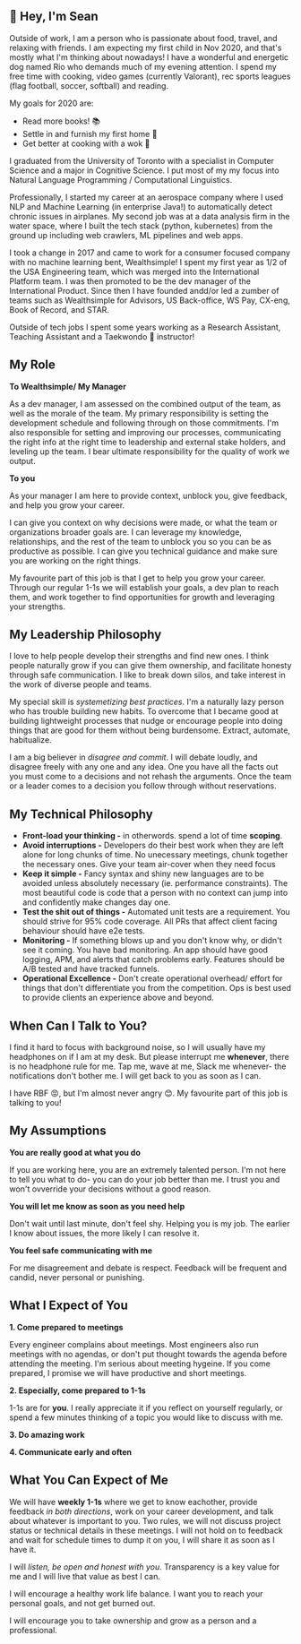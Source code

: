 ## 👋 Hey, I'm Sean

Outside of work, I am a person who is passionate about food, travel, and relaxing with friends. I am expecting my first child in Nov 2020, and that's mostly what I'm thinking about nowadays! I have a wonderful and energetic dog named Rio who demands much of my evening attention. I spend my free time with cooking, video games (currently Valorant), rec sports leagues (flag football, soccer, softball) and reading. 

My goals for 2020 are:
- Read more books! 📚
- Settle in and furnish my first home 🏡
- Get better at cooking with a wok 🥘

I graduated from the University of Toronto with a specialist in Computer Science and a major in Cognitive Science. I put most of my my focus into Natural Language Programming / Computational Linguistics. 

Professionally, I started my career at an aerospace company where I used NLP and Machine Learning (in enterprise Java!) to automatically detect chronic issues in airplanes. My second job was at a data analysis firm in the water space, where I built the tech stack (python, kubernetes) from the ground up including web crawlers, ML pipelines and web apps. 

I took a change in 2017 and came to work for a consumer focused company with no machine learning bent, Wealthsimple! I spent my first year as 1/2 of the USA Engineering team, which was merged into the International Platform team. I was then promoted to be the dev manager of the International Product. Since then I have founded andd/or led a zumber of teams such as Wealthsimple for Advisors, US Back-office, WS Pay, CX-eng, Book of Record, and STAR. 

Outside of tech jobs I spent some years working as a Research Assistant, Teaching Assistant and a Taekwondo 🥋 instructor! 

## My Role

**To Wealthsimple/ My Manager**

As a dev manager, I am assessed on the combined output of the team, as well as the morale of the team. My primary responsibility is setting the development schedule and following through on those commitments. I'm also responsible for setting and improving our processes, communicating the right info at the right time to leadership and external stake holders, and leveling up the team. I bear ultimate responsibility for the quality of work we output. 

**To you**

As your manager I am here to provide context, unblock you, give feedback, and help you grow your career. 

I can give you context on why decisions were made, or what the team or organizations broader goals are. I can leverage my knowledge, relationships, and the rest of the team to unblock you so you can be as productive as possible. I can give you technical guidance and make sure you are working on the right things.

My favourite part of this job is that I get to help you grow your career. Through our regular 1-1s we will establish your goals, a dev plan to reach them, and work together to find opportunities for growth and leveraging your strengths.


## My Leadership Philosophy

I love to help people develop their strengths and find new ones. I think people naturally grow if you can give them ownership, and facilitate honesty through safe communication. I like to break down silos, and take interest in the work of diverse people and teams.

My special skill is *systemetizing best practices*. I'm a naturally lazy person who has trouble building new habits. To overcome that I became good at building lightweight processes that nudge or encourage people into doing things that are good for them without being burdensome. Extract, automate, habitualize. 

I am a big believer in *disagree and commit*. I will debate loudly, and disagree freely with any one and any idea. One you have all the facts out you must come to a decisions and not rehash the arguments. Once the team or a leader comes to a decision you follow through without reservations.


## My Technical Philosophy

- **Front-load your thinking -** in otherwords. spend a lot of time **scoping**. 
- **Avoid interruptions -** Developers do their best work when they are left alone for long chunks of time. No unecessary meetings, chunk together the necessary ones. Give your team air-cover when they need focus
- **Keep it simple -** Fancy syntax and shiny new languages are to be avoided unless absolutely necessary (ie. performance constraints). The most beautiful code is code that a person with no context can jump into and confidently make changes day one.
- **Test the shit out of things -** Automated unit tests are a requirement. You should strive for 95% code coverage. All PRs that affect client facing behaviour should have e2e tests.
- **Monitoring -** If something blows up and you don't know why, or didn't see it coming. You have bad monitoring. An app should have good logging, APM, and alerts that catch problems early. Features should be A/B tested and have tracked funnels.
- **Operational Excellence -** Don't create operational overhead/ effort for things that don't differentiate you from the competition. Ops is best used to provide clients an experience above and beyond.


## When Can I Talk to You?

I find it hard to focus with background noise, so I will usually have my headphones on if I am at my desk. But please interrupt me **whenever**, there is no headphone rule for me. Tap me, wave at me, Slack me whenever- the notifications don't bother me. I will get back to you as soon as I can.

I have RBF 😡, but I'm almost never angry 😊. My favourite part of this job is talking to you!


## My Assumptions

**You are really good at what you do**

If you are working here, you are an extremely talented person. I'm not here to tell you what to do- you can do your job better than me. I trust you and won't ovverride your decisions without a good reason.

**You will let me know as soon as you need help**

Don't wait until last minute, don't feel shy. Helping you is my job. The earlier I know about issues, the more likely I can resolve it.

**You feel safe communicating with me**

For me disagreement and debate is respect. Feedback will be frequent and candid, never personal or punishing.

## What I Expect of You

**1. Come prepared to meetings**

Every engineer complains about meetings. Most engineers also run meetings with no agendas, or don't put thought towards the agenda before attending the meeting. I'm serious about meeting hygeine. If you come prepared, I promise we will have productive and short meetings. 

**2. Especially, come prepared to 1-1s**

1-1s are for **you**. I really appreciate it if you reflect on yourself regularly, or spend a few minutes thinking of a topic you would like to discuss with me.

**3. Do amazing work**

**4. Communicate early and often**

## What You Can Expect of Me

We will have **weekly 1-1s** where we get to know eachother, provide feedback *in both directions*, work on your career development, and talk about whatever is important to you. Two rules, we will not discuss project status or technical details in these meetings. I will not hold on to feedback and wait for schedule times to dump it on you, I will share it as soon as I have it.

I will *listen, be open and honest with you*. Transparency is a key value for me and I will live that value as best I can.

I will encourage a healthy work life balance. I want you to reach your personal goals, and not get burned out. 

I will encourage you to take ownership and grow as a person and a professional.

